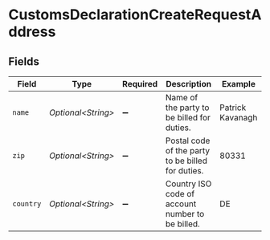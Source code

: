 # CustomsDeclarationCreateRequestAddress


## Fields

| Field                                             | Type                                              | Required                                          | Description                                       | Example                                           |
| ------------------------------------------------- | ------------------------------------------------- | ------------------------------------------------- | ------------------------------------------------- | ------------------------------------------------- |
| `name`                                            | *Optional\<String>*                               | :heavy_minus_sign:                                | Name of the party to be billed for duties.        | Patrick Kavanagh                                  |
| `zip`                                             | *Optional\<String>*                               | :heavy_minus_sign:                                | Postal code of the party to be billed for duties. | 80331                                             |
| `country`                                         | *Optional\<String>*                               | :heavy_minus_sign:                                | Country ISO code of account number to be billed.  | DE                                                |